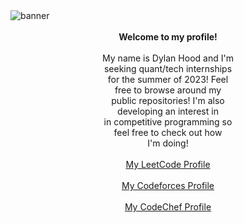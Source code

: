 <img src="https://raw.githubusercontent.com/dylanhood/dylanhood/master/Github banner.jpg" alt="banner">


<div>&ensp;</div>

  <div><center><b>Welcome to my profile!</b></center></div>
  <div>&ensp;</div>
  <div><center>My name is Dylan Hood and I'm</center></div>
  <div><center>seeking quant/tech internships</center></div>
  <div><center>for the summer of 2023! Feel</center></div>
  <div><center>free to browse around my</center></div>
  <div><center>public repositories! I'm also</center></div>
  <div><center>developing an interest in</center></div>
  <div><center>in competitive programming so</center></div>
  <div><center>feel free to check out how</center></div>
  <center>I'm doing!</center>
  <div>&ensp;</div>
  
  <div><center><a href="https://leetcode.com/dylanhood/">My LeetCode Profile</a></center></div>
  <div>&ensp;</div>
  <div><center><a href="https://codeforces.com/profile/dylandhood/">My Codeforces Profile</a></center></div>
  <div>&ensp;</div>
  <div><center><a href="https://www.codechef.com/users/dylandhood">My CodeChef Profile</a></center></div>

